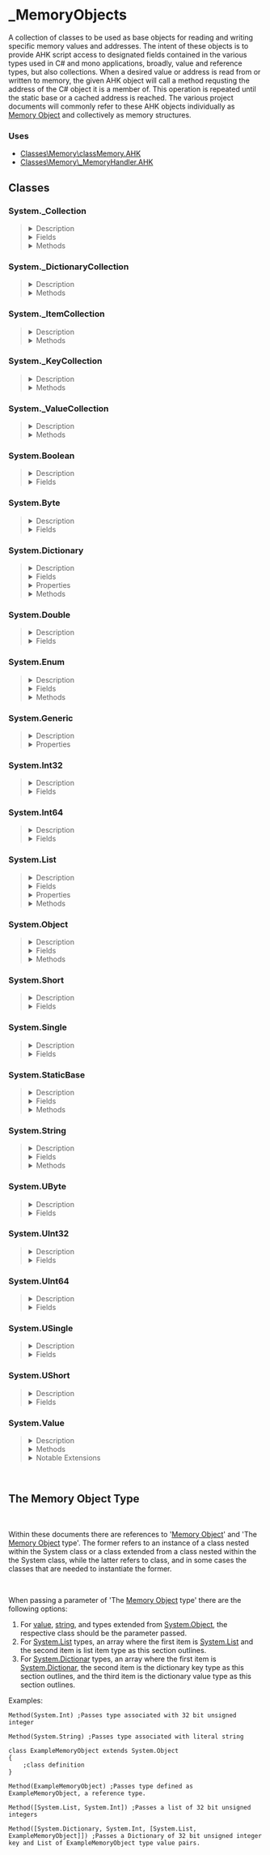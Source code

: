 # _MemoryObjects

A collection of classes to be used as base objects for reading and writing specific memory values and addresses. The intent of these objects is to provide AHK script access to designated fields contained in the various types used in C# and mono applications, broadly, value and reference types, but also collections. When a desired value or address is read from or written to memory, the given AHK object will call a method requsting the address of the C# object it is a member of. This operation is repeated until the static base or a cached address is reached. The various project documents will commonly refer to these AHK objects individually as [Memory Object](#the-memory-object-type) and collectively as memory structures.

### Uses

- [Classes\Memory\classMemory.AHK](Memory\classMemory.md)
- [Classes\Memory\\_MemoryHandler.AHK](Memory\_MemoryHandler.md)

## Classes

### System._Collection
<blockquote>
<details><summary>Description</summary>
A base class with fields and methods common to items in a list or keys and values in a dictionary.
</details>

<details><summary>Fields</summary><blockquote>

<details><summary>CachedObjects</summary>

- As each [Memory Object](#the-memory-object-type) in a collection is instantiated it is stored in this array.
- Type: Array of [Memory Object](#the-memory-object-type)
</details>

<details><summary>OffsetBase</summary>

- Offset of first collection item, key, or value from [Memory Object](#the-memory-object-type) referenced by the ParentObj field.
- Type: IntPtr
</details>

<details><summary>OffsetStep</summary>

- Offset between collection items, keys, or values.
- Type: IntPtr
</details>

<details><summary>ParentObj</summary>

- The parent [Memory Object](#the-memory-object-type), necessary to recursively call back to the static base or cached address to create the memory structure. Typically [System.List](#systemlist)._items or [System.Dictionary](#systemdictionary).entries.
- Type: [Memory Object](#the-memory-object-type)
</details>

<details><summary>Type</summary>

- The collection item, key, or value [Memory Object](#the-memory-object-type) type.
- Type: The [Memory Object](#the-memory-object-type) type
</details>
</blockquote></details>

<details><summary>Methods</summary><blockquote>

<details><summary>new</summary>

Creates a new instance of the class.

- Parameters
    - parent ([Memory Object](#the-memory-object-type)): Parent [Memory Object](#the-memory-object-type). Typically [System.List](#systemlist)._items or [System.Dictionary](#systemdictionary).entries.
    - type (The [Memory Object](#the-memory-object-type) type): The collection type.

- Returns
    - Instance of the class.
</details>

<details><summary>CreateObject</summary>

Instantiates a collection [Memory Object](#the-memory-object-type) for the desired index. Primarily called by other methods.

- Parameters
    - index (integer): The index of the desired collection [Memory Object](#the-memory-object-type).

- Returns
    - The instantiated [Memory Object](#the-memory-object-type).
</details>

<details><summary>GetIndexByValueType</summary>

Searches through the CachedObject array for a given value type.

- Parameters
    - value ([System.Value](#systemvalue)): A value type derived from [System.Value](#systemvalue).
    
- Return
    - Index of the matching value, -1 if CachedObject is empty, and -2 if no match is found.

</details>

<details><summary>GetObjectByIndex</summary>

Creates a new [Memory Object](#the-memory-object-type) and stores a reference in CachedObject array or returns a reference from the CachedObject array if previously created.

- Parameters
    - index (integer): The index of the desired collection [Memory Object](#the-memory-object-type).
    
- Returns
    - The requested [Memory Object](#the-memory-object-type).

</details>

<details><summary>GetOffset</summary>

Calcuates the offset for the desired collection [Memory Object](#the-memory-object-type) at a given index. Primarily called by other methods.

- Parameters
    - index (integer): The index of the collection [Memory Object](#the-memory-object-type).
    
- Returns
    - The requested offset value, IntPtr.

</details></blockquote>
</details></blockquote>

### System._DictionaryCollection
<blockquote>
<details><summary>Description</summary>

A base class for managing keys or values for a [System.Dictionary](#systemdictionary).

Extends [System._Collection](#system_collection)
</details>

<details><summary>Methods</summary><blockquote>

<details><summary>GetIndexCount</summary>
Reads system memory and returns count of key value pairs in the dictionary.

- Parameters
    - none

- Returns
    - Integer count of key value pairs in the dictionary, "" if failed memory read.
</details>
</blockquote></details>
</blockquote></details>

### System._ItemCollection
<blockquote>
<details><summary>Description</summary>

Used to manage items for a [System.List](#systemlist).

Extends [System._Collection](#system_collection)
</details>

<details><summary>Methods</summary><blockquote>

<details><summary>GetIndexCount</summary>
Reads system memory and returns count of items in the list.

- Parameters
    - none

- Returns
    - Integer count of items in the list, "" if failed memory read.
</details>

<details><summary>SetOffsetBaseAndStep</summary>
Internal method used to set 32 or 64 bit offset base and step fields.

- Parameters
    - none

- Returns
    - nothing
</details>
</blockquote></details>
</blockquote></details>

### System._KeyCollection
<blockquote>
<details><summary>Description</summary>

Used to manage keys for a [System.Dictionary](#systemdictionary).

Extends [System._DictionaryCollection](#system_dictionarycollection)
</details>

<details><summary>Methods</summary><blockquote>

<details><summary>SetOffsetBaseAndStep</summary>
Internal method used to set 32 or 64 bit offset base and step fields.

- Parameters
    - none

- Returns
    - nothing
</details>
</blockquote></details>
</blockquote></details>

### System._ValueCollection
<blockquote>
<details><summary>Description</summary>

Used to manage values for a [System.Dictionary](#systemdictionary).

Extends [System._DictionaryCollection](#system_dictionarycollection)
</details>

<details><summary>Methods</summary><blockquote>

<details><summary>SetOffsetBaseAndStep</summary>
Internal method used to set 32 or 64 bit offset base and step fields.

- Parameters
    - none

- Returns
    - nothing
</details>
</blockquote></details>
</blockquote></details>

### System.Boolean
<blockquote>
<details><summary>Description</summary>

Used as a base class for [Memory Object](#the-memory-object-type) representing C# System.Boolean types.

Extends [System.Value](#systemvalue)
</details>

<details><summary>Fields</summary><blockquote>
<details><summary>Type</summary>

- Used to read the correct amount of bytes from memory. This field should not be modified.
- Type: String
</details>
</blockquote></details>
</blockquote></details>

### System.Byte
<blockquote>
<details><summary>Description</summary>

Used as a base class for [Memory Object](#the-memory-object-type) representing C# System.Byte types.

Extends [System.Value](#systemvalue)
</details>

<details><summary>Fields</summary><blockquote>
<details><summary>Type</summary>

- Used to read the correct amount of bytes from memory. This field should not be modified.
- Type: String
</details>
</blockquote></details>
</blockquote></details>

### System.Dictionary
<blockquote>
<details><summary>Description</summary>

Used as a base class for [Memory Object](#the-memory-object-type) representing C# System.Collections.Generic.Dictionary types.

Extends [System.Object](#systemobject)
</details>

<details><summary>Fields</summary><blockquote>

<details><summary>entries</summary>

- Parent object for key and value collections.
- Type: [System.Object](#systemobject)
</details>

<details><summary>count</summary>

- Total number of key value pairs collected within the dictionary.
- Type: [System.Int32](#sytemint32)
</details>

<details><summary>Keys</summary>

- Object used to handle the collection of keys.
- Type: [System._KeyCollection](#system_keycollection)
</details>

<details><summary>Values</summary>

- Object used to handle the collection of values.
- Type: [System._ValueCollection](#system_valuecollection)
</details>
</blockquote></details>

<details><summary>Properties</summary><blockquote>

<details><summary>Key</summary>

- Getter
  - Parameters
    - index (integer): Index of desired key.
  - Returns
    - Desired key [Memory Object](#the-memory-object-type).
- Setter
  - None
</details>

<details><summary>Value</summary>

- Getter
  - Parameters
    - index (integer): Index of desired value.
  - Returns
    - Desired value [Memory Object](#the-memory-object-type).
- Setter
  - None
</details>
</blockquote></details>

<details><summary>Methods</summary><blockquote>

<details><summary>new</summary>
Creates a new instance of the class.

- Parameters
    - offset32 (integer): 32 bit offset from parent object.
    - offset64 (integer 64bit): 64 bit offset from parent object.
    - parentObj ([Memory Object](#the-memory-object-type)): Parent [Memory Object](#the-memory-object-type).
    - keyType (The [Memory Object](#the-memory-object-type) type): The [Memory Object](#the-memory-object-type) type of the dictionary keys.
    - valueType (The [Memory Object](#the-memory-object-type) type): The [Memory Object](#the-memory-object-type) type of the dictionary values.

- Returns
    - Instance of the class.
</details></blockquote>
</details></blockquote>

### System.Double
<blockquote>
<details><summary>Description</summary>

Used as a base class for [Memory Object](#the-memory-object-type) representing C# System.Double types.

Extends [System.Value](#systemvalue)
</details>

<details><summary>Fields</summary><blockquote>
<details><summary>Type</summary>

- Used to read the correct amount of bytes from memory. This field should not be modified.
- Type: String
</details>
</blockquote></details>
</blockquote></details>

### System.Enum
<blockquote>
<details><summary>Description</summary>

Used as a base class for memory objects representing C# enumerable types. When defining, type and enum fields have to be manually coded as part of the extended class definition.

Extends: [System.Value](#systemvalue)
</details>

<details><summary>Fields</summary><blockquote>

<details><summary>Enum</summary>

- Array of the enumerables.
- Type: Array
</details>

<details><summary>isEnum</summary>

- A work around field to differentiate the object from other value types.
- Type: Boolean
</details>
</blockquote></details>

<details><summary>Methods</summary><blockquote>

<details><summary>new</summary>
Creates a new instance of the class.

- Parameters
    - offset32 (integer): 32 bit offset from parent object.
    - offset64 (integer 64bit): 64 bit offset from parent object.
    - parentObj (memory object): Parent memory object.

- Returns
    - Instance of the class.
</details>

<details><summary>GetEnumerable</summary>
Returns the enumerable.

- Parameters
    - None
    
- Return
    - Enumerable as read from memory, "" if failed read.
</details></blockquote>

</blockquote>
</details></blockquote>

### System.Generic
<blockquote>
<details><summary>Description</summary>

A base class for value and string types. Currently under consideration to be refactored. Was primarily used to handle logging, but logging may be removed from all memory objects and handeled by another object.
</details>

<details><summary>Properties</summary><blockquote>

<details><summary>Value</summary>

- Getter
  - Parameters
    - none
  - Returns
    - Return value from GetValue method.
- Setter
  - Parameters
    - none
  - Returns
    - Return value from SetValue method.
</details>
</blockquote></details>

</blockquote></details>

### System.Int32
<blockquote>
<details><summary>Description</summary>

Used as a base class for [Memory Object](#the-memory-object-type) representing C# System.Int32 types.

Extends [System.Value](#systemvalue)
</details>

<details><summary>Fields</summary><blockquote>
<details><summary>Type</summary>

- Used to read the correct amount of bytes from memory. This field should not be modified.
- Type: String
</details>
</blockquote></details>
</blockquote></details>

### System.Int64
<blockquote>
<details><summary>Description</summary>

Used as a base class for [Memory Object](#the-memory-object-type) representing C# System.Int64 types.

Extends [System.Value](#systemvalue)
</details>

<details><summary>Fields</summary><blockquote>
<details><summary>Type</summary>

- Used to read the correct amount of bytes from memory. This field should not be modified.
- Type: String
</details>
</blockquote></details>
</blockquote></details>

### System.List
<blockquote>
<details><summary>Description</summary>

Used as a base class for memory objects representing C# System.Collections.Generic.List types.

Extends [System.Object](#systemobject)
</details>

<details><summary>Fields</summary><blockquote>

<details><summary>_items</summary>

- Parent object for item collections.
- Type: [System.Object](#systemobject)
</details>

<details><summary>_size</summary>

- Total number of items collected within the list.
- Type: [System.Integer](#syteminteger)
</details>

<details><summary>Items</summary>

- Object used to handle the collection of items.
- Type: [System._ItemCollection](#)
</details>
</blockquote></details>

<details><summary>Properties</summary><blockquote>

<details><summary>Item</summary>

- Getter
  - Parameters
    - index (integer): Index of desired item.
  - Returns
    - Desired item memory object.
- Setter
  - None
</details>
</blockquote></details>

<details><summary>Methods</summary><blockquote>

<details><summary>new</summary>
Creates a new instance of the class.

- Parameters
    - offset32 (integer): 32 bit offset from parent object.
    - offset64 (integer 64bit): 64 bit offset from parent object.
    - parentObj (memory object): Parent memory object.
    - itemType (object):

- Returns
    - Instance of the class.
</details></blockquote>
</details></blockquote>

### System.Object
<blockquote>
<details><summary>Description</summary>

Used as a base class for memory objects representing C# reference types and other memory objects.
</details>

<details><summary>Fields</summary><blockquote>

<details><summary>CachedAddress</summary>

- The memory objects address when last set to use cached address.
- Type: Integer
</details>

<details><summary>ConsecutiveReads</summary>

- When logging, the count of consecutive memory reads matching the previous read.
- Type: Integer
</details>

<details><summary>Offset</summary>

- The memory objects offset from the parent memory object's address.
- Type: Integer
</details>

<details><summary>ParentObj</summary>

- The parent memory object.
- Type: _MemoryObject
</details>
</blockquote></details>

<details><summary>Methods</summary><blockquote>

<details><summary>new</summary>
Creates a new instance of the class.

- Parameters
    - offset32 (integer): 32 bit offset from parent object.
    - offset64 (integer 64bit): 64 bit offset from parent object.
    - parentObj (memory object): Parent memory object.

- Returns
    - Instance of the class.
</details>

<details><summary>SetCachedAddress</summary>
Sets the CachedAddress field to the value returned from variableGetAddress method.

- Parameters
    - None
    
- Return
    - Nothing
</details>

<details><summary>staticGetAddress</summary>

- Parameters
    - None
    
- Returns
    - Value stored in CachedAddress field.

- Notes
    - This method is generally used internally.
</details>
<details><summary>UseCachedAddress</summary>

- Parameters
    - setStatic (boolean): True calls SetCachedAddress method and sets the GetAddress method to the staticGetAddressMethod. False sets the GetAddress method to the variableGetAddressMethod.
    
- Returns
    - Nothing.

- Notes
    - This method is used to toggle the memory object so that it uses a cached address value to reduce the number of reads. It is primarily used for iterating through collections.

</details>

<details><summary>variableGetAddress</summary>
Reads memory objects address based on parent memory objects address and the memory objects offset.

- Parameters
    - None

- Returns
    - Address on success, "" on failure.

- Note
    - This method is generally used internally.
</details></blockquote>
</details></blockquote>

### System.Short
<blockquote>
<details><summary>Description</summary>

Used as a base class for [Memory Object](#the-memory-object-type) representing C# System.Short types.

Extends [System.Value](#systemvalue)
</details>

<details><summary>Fields</summary><blockquote>
<details><summary>Type</summary>

- Used to read the correct amount of bytes from memory. This field should not be modified.
- Type: String
</details>
</blockquote></details>
</blockquote></details>

### System.Single
<blockquote>
<details><summary>Description</summary>

Used as a base class for [Memory Object](#the-memory-object-type) representing C# System.Single types.

Extends [System.Value](#systemvalue)
</details>

<details><summary>Fields</summary><blockquote>
<details><summary>Type</summary>

- Used to read the correct amount of bytes from memory. This field should not be modified.
- Type: String
</details>
</blockquote></details>
</blockquote></details>

### System.StaticBase
<blockquote>
<details><summary>Description</summary>

Used as a base class for [Memory Object](#the-memory-object-type) representing the static base of a pointer.

</details>

<details><summary>Fields</summary><blockquote>
<details><summary>Offset</summary>

- Offset from module.
- Type: IntPtr
</details>
</blockquote></details>

<details><summary>Methods</summary><blockquote>
<details><summary>GetAddress</summary>

Reads the address of the static base.

- Parameters
    - None
    
- Return
    - Address read from memory, "" if failed read.
</details>
</blockquote></details>
</blockquote></details>

### System.String
<blockquote>
<details><summary>Description</summary>

Used as a base class for memory objects representing C# string types.

Extends: [System.Generic](#systemgeneric)
</details>

<details><summary>Fields</summary><blockquote>

<details><summary>Length</summary>

- The length of the string.
- Type: [System.Int](#)
</details>

<details><summary>stringOffset</summary>

- Offset from the given memory objects address to the actual memory location of the string.
- Type: IntPtr
</details>
</blockquote></details>

<details><summary>Methods</summary><blockquote>

<details><summary>new</summary>
Creates a new instance of the class.

- Parameters
    - offset32 (integer): 32 bit offset from parent object.
    - offset64 (integer 64bit): 64 bit offset from parent object.
    - parentObj (memory object): Parent memory object.

- Returns
    - Instance of the class.
</details>

<details><summary>GetValue</summary>
Reads string from memory associated with the given memory object.

- Parameters
    - None
    
- Return
    - String as read from memory, "" if read failed.
</details>

<details><summary>SetValue</summary>
Writes string to memory associated with the given memory object.

- Parameters
    - value: The string to be written to memory.

- Returns
    - Non zero indicates success, zero indicates failure.
</details></blockquote>

</blockquote>
</details></blockquote>

### System.UByte
<blockquote>
<details><summary>Description</summary>

Used as a base class for [Memory Object](#the-memory-object-type) representing C# System.UByte types.

Extends [System.Value](#systemvalue)
</details>

<details><summary>Fields</summary><blockquote>
<details><summary>Type</summary>

- Used to read the correct amount of bytes from memory. This field should not be modified.
- Type: String
</details>
</blockquote></details>
</blockquote></details>

### System.UInt32
<blockquote>
<details><summary>Description</summary>

Used as a base class for [Memory Object](#the-memory-object-type) representing C# System.UInt32 types.

Extends [System.Value](#systemvalue)
</details>

<details><summary>Fields</summary><blockquote>
<details><summary>Type</summary>

- Used to read the correct amount of bytes from memory. This field should not be modified.
- Type: String
</details>
</blockquote></details>
</blockquote></details>

### System.UInt64
<blockquote>
<details><summary>Description</summary>

Used as a base class for [Memory Object](#the-memory-object-type) representing C# System.UInt64 types.

Extends [System.Value](#systemvalue)
</details>

<details><summary>Fields</summary><blockquote>
<details><summary>Type</summary>

- Used to read the correct amount of bytes from memory. This field should not be modified.
- Type: String
</details>
</blockquote></details>
</blockquote></details>

### System.USingle
<blockquote>
<details><summary>Description</summary>

Used as a base class for [Memory Object](#the-memory-object-type) representing C# System.USingle types.

Extends [System.Value](#systemvalue)
</details>

<details><summary>Fields</summary><blockquote>
<details><summary>Type</summary>

- Used to read the correct amount of bytes from memory. This field should not be modified.
- Type: String
</details>
</blockquote></details>
</blockquote></details>

### System.UShort
<blockquote>
<details><summary>Description</summary>

Used as a base class for [Memory Object](#the-memory-object-type) representing C# System.UShort types.

Extends [System.Value](#systemvalue)
</details>

<details><summary>Fields</summary><blockquote>
<details><summary>Type</summary>

- Used to read the correct amount of bytes from memory. This field should not be modified.
- Type: String
</details>
</blockquote></details>
</blockquote></details>

### System.Value
<blockquote>
<details><summary>Description</summary>

Used as a base class for memory objects representing C# value types.

Extends [System.Generic](#systemgeneric)
</details>

<details><summary>Methods</summary><blockquote>

<details><summary>GetValue</summary>
Reads value from memory associated with the given memory object.

- Parameters
    - None

- Returns
    - Value read from memory. "" represents a failed read.
</details>

<details><summary>SetValue</summary>
Writes value to memory associated with the given memory object.

- Parameters
    - value: The value to be written to memory.

- Returns
    - Non zero indicates success, zero indicates failure.
</details></blockquote>
</details>

<details><summary>Notable Extensions</summary><blockquote>

- [_MemoryObjects](#_memoryobjects)
    - [Uses](#uses)
  - [Classes](#classes)
    - [System._Collection](#system_collection)
    - [System._DictionaryCollection](#system_dictionarycollection)
    - [System._ItemCollection](#system_itemcollection)
    - [System._KeyCollection](#system_keycollection)
    - [System._ValueCollection](#system_valuecollection)
    - [System.Boolean](#systemboolean)
    - [System.Byte](#systembyte)
    - [System.Dictionary](#systemdictionary)
    - [System.Double](#systemdouble)
    - [System.Enum](#systemenum)
    - [System.Generic](#systemgeneric)
    - [System.Int32](#systemint32)
    - [System.Int64](#systemint64)
    - [System.List](#systemlist)
    - [System.Object](#systemobject)
    - [System.Short](#systemshort)
    - [System.Single](#systemsingle)
    - [System.StaticBase](#systemstaticbase)
    - [System.String](#systemstring)
    - [System.UByte](#systemubyte)
    - [System.UInt32](#systemuint32)
    - [System.UInt64](#systemuint64)
    - [System.USingle](#systemusingle)
    - [System.UShort](#systemushort)
    - [System.Value](#systemvalue)
  - [The Memory Object Type](#the-memory-object-type)
</details></blockquote>
<br>

## The Memory Object Type
<br>

Within these documents there are references to '[Memory Object](#the-memory-object-type)' and 'The [Memory Object](#the-memory-object-type) type'. The former refers to an instance of a class nested within the System class or a class extended from a class nested within the the System class, while the latter refers to class, and in some cases the classes that are needed to instantiate the former.

<br>

When passing a parameter of 'The [Memory Object](#the-memory-object-type) type' there are the following options:

1. For [value](#systemvalue), [string](#systemstring), and types extended from [System.Object](#systemobject), the respective class should be the parameter passed.
2. For [System.List](#systemlist) types, an array where the first item is [System.List](#systemlist) and the second item is list item type as this section outlines.
3. For [System.Dictionar](#systemdictionary) types, an array where the first item is [System.Dictionar](#systemdictionary), the second item is the dictionary key type as this section outlines, and the third item is the dictionary value type as this section outlines.

Examples:

```ahk
Method(System.Int) ;Passes type associated with 32 bit unsigned integer

Method(System.String) ;Passes type associated with literal string

class ExampleMemoryObject extends System.Object
{
    ;class definition
}

Method(ExampleMemoryObject) ;Passes type defined as ExampleMemoryObject, a reference type.

Method([System.List, System.Int]) ;Passes a list of 32 bit unsigned integers

Method([System.Dictionary, System.Int, [System.List, ExampleMemoryObject]]) ;Passes a Dictionary of 32 bit unsigned integer key and List of ExampleMemoryObject type value pairs.
```